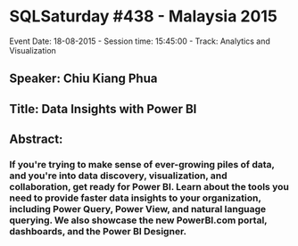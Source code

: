 # SQLSaturday #438 - Malaysia 2015
Event Date: 18-08-2015 - Session time: 15:45:00 - Track: Analytics and Visualization
## Speaker: Chiu Kiang Phua
## Title: Data Insights with Power BI
## Abstract:
### If you're trying to make sense of ever-growing piles of data, and you're into data discovery, visualization, and collaboration, get ready for Power BI.  Learn about the tools you need to provide faster data insights to your organization, including Power Query, Power View, and natural language querying.  We also showcase the new PowerBI.com portal, dashboards, and the Power BI Designer.
